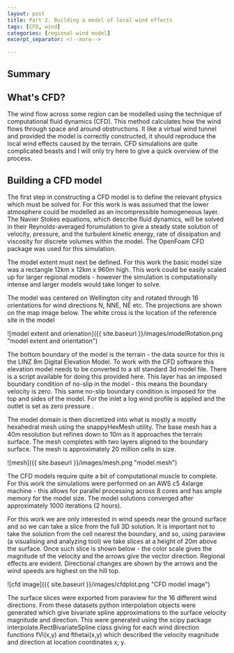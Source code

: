 ```yaml
---
layout: post
title: Part 2. Building a model of local wind effects
tags: [CFD, wind]
categories: [regional wind model]
excerpt_separator: <!--more-->

---
```


## Summary


## What's CFD?

The wind flow across some region can be modelled using the technique of computational fluid dynamics (CFD). This method calculates how the wind flows through space and around obstructions. It like a virtual wind tunnel and provided the model is correctly constructed, it should reproduce the local wind effects caused by the terrain. CFD simulations are quite complicated beasts and I will only try here to give a quick overview of the process. 

## Building a CFD model


The first step in constructing a CFD model is to define the relevant physics which must be solved for. For this work is was assumed that the lower atmosphere could be modelled as an incompressible homogeneous layer. The Navier Stokes equations, which describe fluid dynamics, will be solved in their Reynolds-averaged forumulation to give a steady state solution of velocity, pressure, and the turbulent kinetic energy, rate of dissipation and viscosity for discrete volumes within the model. The OpenFoam CFD package was used for this simulation. 

The model extent must next be defined. For this work the basic model size was a rectangle 12km x 12km x 960m high. This work could be easily scaled up for larger regional models - however the simulation is computationally intense and larger models would take longer to solve.

The model was centered on Wellington city and rotated through 16 orientations for wind directions N, NNE, NE etc. The projections are shown on the map image below. The white cross is the location of the reference site in the model

![model extent and orienation]({{ site.baseurl }}/images/modelRotation.png "model extent and orientation")

The bottom boundary of the model is the terrain - the data source for this is the LINZ 8m Digital Elevation Model. To work with the CFD software this elevation model needs to be converted to a stl standard 3d model file. There is a script available for doing this provided here. This layer has an imposed boundary condition of no-slip in the model - this means the boundary velocity is zero. This same no-slip boundary condition is imposed for the top and sides of the model. For the inlet a log wind profile is applied and the outlet is set as zero pressure .

The model domain is then discretized into what is mostly a mostly hexahedral mesh using the snappyHexMesh utility. The base mesh has a 40m resolution but refines down to 10m as it approaches the terrain surface. The mesh completes with two layers aligned to the boundary surface. The mesh is approximately 20 million cells in size.

![mesh]({{ site.baseurl }}/images/mesh.png "model mesh")

The CFD models require quite a bit of computational muscle to complete. For this work the simulations were performed on an AWS c5 4xlarge machine - this allows for parallel processing across 8 cores and has ample memory for the model size. The model solutions converged after approximately 1000 iterations (2 hours).

For this work we are only interested in wind speeds near the ground surface and so we can take a slice from the full 3D solution. It is important not to take the solution from the cell nearest the boundary, and so, using paraview (a visualising and analyzing tool) we take slices at a height of 20m above the surface. Once such slice is shown below - the color scale gives the magnitude of the velocity and the arrows give the vector direction. Regional effects are evident. Directional changes are shown by the arrows and the wind speeds are highest on the hill top.

![cfd image]({{ site.baseurl }}/images/cfdplot.png "CFD model image")

The surface slices were exported from paraview for the 16 different wind directions. From these datasets python interpolation objects were generated which give bivariate spline approximations to the surface velocity magnitude and direction. This were generated using the scipy package interpolate.RectBivariateSpline class giving for each wind direction functions fVi(x,y) and fthetai(x,y) which described the velocity magnitude and direction at location coordinates x, y. 
